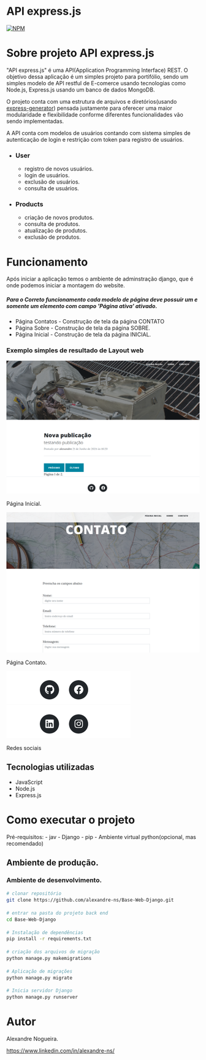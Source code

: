 # API express.js
[![NPM](https://img.shields.io/npm/l/react)](https://github.com/alexandre-ns/API-express/blob/main/LICENSE) 

# Sobre projeto API express.js

"API express.js" é uma API(Application Programming Interface) REST. O objetivo dessa aplicação é um simples projeto para portifólio, sendo um simples modelo de API restful de E-comerce usando tecnologias como Node.js, Express.js usando um banco de dados MongoDB.

 O projeto conta com uma estrutura de arquivos e diretórios(usando [express-generator](https://expressjs.com/en/starter/generator.html)) pensada justamente para oferecer uma maior modularidade e flexibilidade conforme diferentes funcionalidades vão sendo implementadas.

A API conta com modelos de usuários contando com sistema simples de autenticação de login e restrição com token para registro de usuários.



 - ### User
    - registro de novos usuários.
    - login de usuários.
    - exclusão de usuários.
    - consulta de usuários.

 - ### Products
    - criação de novos produtos.
    - consulta de produtos.
    - atualização de produtos.
    - exclusão de produtos.


# Funcionamento

Após iniciar a aplicação temos o ambiente de adminstração django, que é onde podemos iniciar a montagem do website.



##### Para o Correto funcionamento cada modelo de página deve possuir um e somente um elemento com campo 'Página ativa' ativado.
- Página Contatos - Construção de tela da página CONTATO 
- Página Sobre - Construção de tela da página SOBRE.
- Página Inicial - Construção de tela da página INICIAL.

### Exemplo simples de resultado de Layout web
![site 5](https://github.com/alexandre-ns/Assets/blob/main/basic_web_blog/site07.png)

Página Inicial.

![site 6](https://github.com/alexandre-ns/Assets/blob/main/basic_web_blog/site06.png)

Página Contato.

![site 6](https://github.com/alexandre-ns/Assets/blob/main/basic_web_blog/site03.png)
![site 6](https://github.com/alexandre-ns/Assets/blob/main/basic_web_blog/site04.png)

Redes sociais


## Tecnologias utilizadas
- JavaScript
- Node.js
- Express.js

# Como executar o projeto

Pré-requisitos: 
    - jav
    - Django
    - pip
    - Ambiente virtual python(opcional, mas recomendado)

## Ambiente de produção.


### Ambiente de desenvolvimento.

```bash
# clonar repositório
git clone https://github.com/alexandre-ns/Base-Web-Django.git

# entrar na pasta do projeto back end
cd Base-Web-Django

# Instalação de dependências
pip install -r requirements.txt

# criação dos arquivos de migração
python manage.py makemigrations

# Aplicação de migrações
python manage.py migrate

# Inicia servidor Django
python manage.py runserver
```

# Autor

Alexandre Nogueira.

https://www.linkedin.com/in/alexandre-ns/